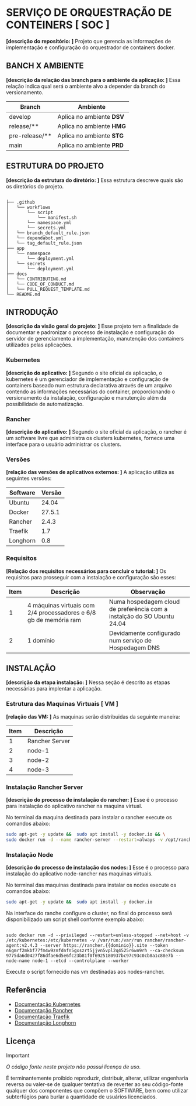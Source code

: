 # SERVIÇO DE ORQUESTRAÇÃO DE CONTEINERS [ SOC ]

__[descrição do repositório: ]__ Projeto que gerencia as informações de implementação e configuração do orquestrador de containers docker.

## BANCH X AMBIENTE

__[descrição da relação das branch para o ambiente da aplicação: ]__ Essa relação indica qual será o ambiente alvo a depender da branch do versionamento.

| Branch | Ambiente |
| --- | --- |
| develop | Aplica no ambiente __DSV__ |
| release/** | Aplica no ambiente __HMG__ |
| pre-release/** | Aplica no ambiente __STG__ |
| main | Aplica no ambiente __PRD__ |

## ESTRUTURA DO PROJETO

__[descrição da estrutura do diretório: ]__ Essa estrutura descreve quais são os diretórios do projeto.

``` text

├── .github
│   └── workflows
│       └── script
│           └── manifest.sh
│       └── namespace.yml
│       └── secrets.yml
│   └── branch_default_rule.json
│   └── dependabot.yml
│   └── tag_default_rule.json
├── app
│   └── namespace
│       └── deployment.yml
│   └── secrets
│       └── deployment.yml
├── docs
│   └── CONTRIBUTING.md
│   └── CODE_OF_CONDUCT.md
│   └── PULL_REQUEST_TEMPLATE.md
└── README.md
```

## INTRODUÇÃO

__[descrição da visão geral do projeto: ]__ Esse projeto tem a finalidade de documentar e padronizar o processo de instalação e configuração do servidor de gerenciamento a implementação, manutenção dos containers utilizados pelas aplicações.

### Kubernetes

__[descrição do aplicativo: ]__ Segundo o site oficial da aplicação, o kubernetes é um gerenciador de implementação e configuração de containers baseado num estrutura declarativa através de um arquivo contendo as informações necessárias do container, proporcionando o versionamento da instalação, configuração e manutenção além da possibilidade de automatização.

### Rancher

__[descrição do aplicativo: ]__ Segundo o site oficial da aplicação, o rancher é um software livre que administra os clusters kubernetes, fornece uma interface para o usuário administrar os clusters.

### Versões

__[relação das versões de aplicativos externos: ]__ A aplicação utiliza as seguintes versões:

| Software | Versão |
| --- | --- |
| Ubuntu | 24.04 |
| Docker | 27.5.1 |
| Rancher | 2.4.3 |
| Traefik | 1.7 |
| Longhorn | 0.8 |

### Requisitos

__[Relação dos requisitos necessários para concluir o tutorial: ]__ Os requisitos para prosseguir com a instalação e configuração são esses:

| Item | Descrição | Observação |
| --- | --- | --- |
| 1 | 4 máquinas virtuais com 2/4 processadores e 6/8 gb de memória ram | Numa hospedagem cloud de preferência com a instalção do SO Ubuntu 24.04|
| 2 | 1 domínio  | Devidamente configurado num serviço de Hospedagem DNS |

## INSTALAÇÃO

__[descrição da etapa instalação: ]__ Nessa seção é descrito as etapas necessárias para implentar a aplicação.

### Estrutura das Maquinas Virtuais [ VM ]

__[relação das VM: ]__ As maquinas serão distribuidas da seguinte maneira:

| Item | Descrição |
| --- | --- |
| 1 | Rancher Server |
| 2 | node-1 |
| 3 | node-2 |
| 4 | node-3 |

### Instalação Rancher Server

__[descrição do processo de instalação do rancher: ]__ Esse é o processo para instalação do aplicativo rancher na maquina virtual.

No terminal da maquina destinada para instalar o rancher execute os comandos abaixo:

```sh
sudo apt-get -y update &&  sudo apt install -y docker.io && \
sudo docker run -d --name rancher-server --restart=always -v /opt/rancher:/var/lib/rancher  -p 80:80 -p 443:443 rancher/rancher:v2.4.3
```

### Instalação Node

__[descrição do processo de instalação dos nodes: ]__ Esse é o processo para instalação do aplicativo node-rancher nas maquinas virtuais.

No terminal das maquinas destinada para instalar os nodes execute os comandos abaixo:

```sh
sudo apt-get -y update &&  sudo apt install -y docker.io
```

Na interface do ranche configure o cluster, no final do processo será disponibilizado um script shell conforme exemplo abaixo:

``` text

sudo docker run -d --privileged --restart=unless-stopped --net=host -v /etc/kubernetes:/etc/kubernetes -v /var/run:/var/run rancher/rancher-agent:v2.4.3 --server https://rancher.{{dominio}}.site --token n6gmrf2mkbf77fm4w9znfdnfn5gxszrt5jjvn5vpl2q4525r6wn9rh --ca-checksum 9775da6d0427f86dfae6d5e6fc23b81f0f6925180937bc97c93c0cb8a1c88e7b --node-name node-1 --etcd --controlplane --worker

```

Execute o script fornecido nas vm destinadas aos nodes-rancher.

## Referência

- [Documentação Kubernetes](https://kubernetes.io/pt-br/docs/concepts/overview/)
- [Documentação Rancher](https://rancher.com/docs/)
- [Documentação Traefik](https://doc.traefik.io/traefik/)
- [Documentação Longhorn](https://longhorn.io/)

## Licença

> [!IMPORTANT]
> *O código fonte neste projeto não possui licença de uso.*

É terminantemente proibido reproduzir, distribuir, alterar, utilizar engenharia reversa ou valer-se de qualquer tentativa de reverter ao seu código-fonte qualquer dos componentes que compõem o SOFTWARE, bem como utilizar subterfúgios para burlar a quantidade de usuários licenciados.
